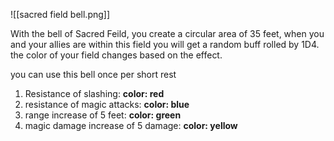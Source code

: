  ![[sacred field bell.png]]

With the bell of Sacred Feild, you create a circular area of 35 feet, when you and your allies are within this field you will get a random buff rolled by 1D4. the color of your field changes based on the effect.

you can use this bell once per short rest


1. Resistance of slashing: **color: red**
2. resistance of magic attacks: **color: blue**
3. range increase of 5 feet: **color: green**
4. magic damage increase of 5 damage: **color: yellow**





